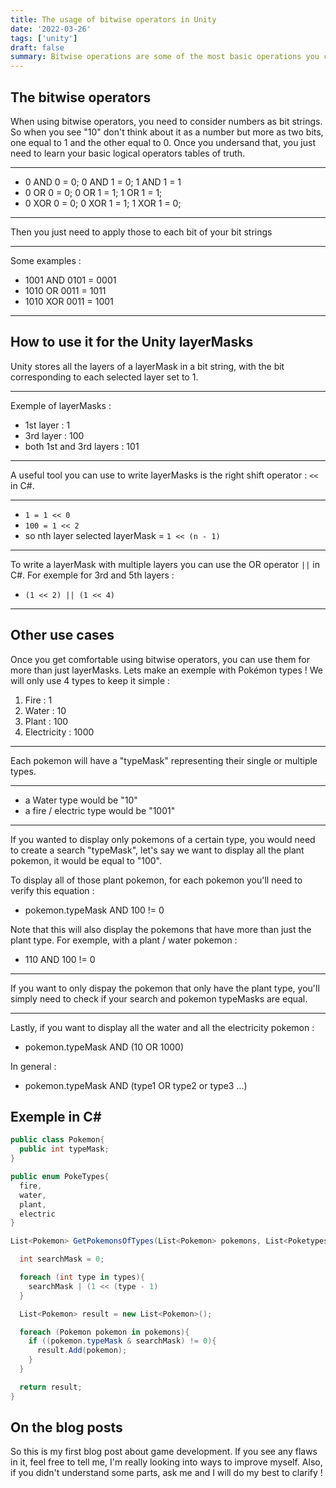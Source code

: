 ```yaml
---
title: The usage of bitwise operators in Unity
date: '2022-03-26'
tags: ['unity']
draft: false
summary: Bitwise operations are some of the most basic operations you can give to a processor. They can be very useful in unity to manipulate layerMasks.
---
```


## The bitwise operators

When using bitwise operators, you need to consider numbers as bit strings. So when you see "10" don't think about it as a number but more as two bits, one equal to 1 and the other equal to 0. Once you undersand that, you just need to learn your basic logical operators tables of truth.

---

- 0 AND 0 = 0; 0 AND 1 = 0; 1 AND 1 = 1
- 0 OR 0 = 0; 0 OR 1 = 1; 1 OR 1 = 1;
- 0 XOR 0 = 0; 0 XOR 1 = 1; 1 XOR 1 = 0;

---

Then you just need to apply those to each bit of your bit strings

---

Some examples :

- 1001 AND 0101 = 0001
- 1010 OR 0011 = 1011
- 1010 XOR 0011 = 1001

---

## How to use it for the Unity layerMasks

Unity stores all the layers of a layerMask in a bit string, with the bit corresponding to each selected layer set to 1.

---

Exemple of layerMasks :

- 1st layer : 1
- 3rd layer : 100
- both 1st and 3rd layers : 101

---

A useful tool you can use to write layerMasks is the right shift operator : `<<` in C#.

---

- `1 = 1 << 0`
- `100 = 1 << 2`
- so nth layer selected layerMask = `1 << (n - 1)`

---

To write a layerMask with multiple layers you can use the OR operator `||` in C#. For exemple for 3rd and 5th layers :

- `(1 << 2) || (1 << 4)`

---

## Other use cases

Once you get comfortable using bitwise operators, you can use them for more than just layerMasks. Lets make an exemple with Pokémon types ! We will only use 4 types to keep it simple :

1.  Fire : 1
2.  Water : 10
3.  Plant : 100
4.  Electricity : 1000

---

Each pokemon will have a "typeMask" representing their single or multiple types.

---

- a Water type would be "10"
- a fire / electric type would be "1001"

---

If you wanted to display only pokemons of a certain type, you would need to create a search "typeMask", let's say we want to display all the plant pokemon, it would be equal to "100".

To display all of those plant pokemon, for each pokemon you'll need to verify this equation :

- pokemon.typeMask AND 100 != 0

Note that this will also display the pokemons that have more than just the plant type. For exemple, with a plant / water pokemon :

- 110 AND 100 != 0

---

If you want to only dispay the pokemon that only have the plant type, you'll simply need to check if your search and pokemon typeMasks are equal.

---

Lastly, if you want to display all the water and all the electricity pokemon :

- pokemon.typeMask AND (10 OR 1000)

In general :

- pokemon.typeMask AND (type1 OR type2 or type3 ...)

## Exemple in C#

```cs
public class Pokemon{
  public int typeMask;
}

public enum PokeTypes{
  fire,
  water,
  plant,
  electric
}

List<Pokemon> GetPokemonsOfTypes(List<Pokemon> pokemons, List<Poketypes> types){

  int searchMask = 0;

  foreach (int type in types){
    searchMask | (1 << (type - 1)
  }

  List<Pokemon> result = new List<Pokemon>();

  foreach (Pokemon pokemon in pokemons){
    if ((pokemon.typeMask & searchMask) != 0){
      result.Add(pokemon);
    }
  }

  return result;
}
```

## On the blog posts

So this is my first blog post about game development. If you see any flaws in it, feel free to tell me, I'm really looking into ways to improve myself. Also, if you didn't understand some parts, ask me and I will do my best to clarify !
